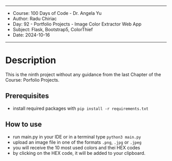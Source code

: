 
******************************************************************
*    Course: 100 Days of Code - Dr. Angela Yu
*    Author: Radu Chiriac
*    Day: 92 - Portfolio Projects - Image Color Extractor Web App
*    Subject: Flask, Bootstrap5, ColorThief
*    Date: 2024-10-16
******************************************************************


# Description

This is the ninth project without any guidance from the last Chapter of the Course: Porfolio Projects.


## Prerequisites
- install required packages with `pip install -r requirements.txt`

## How to use
- run main.py in your IDE or in a terminal type `python3 main.py`
- upload an image file in one of the formats `.png`, `.jpg` or `.jpeg`
- you will receive the 10 most used colors and thei HEX codes
- by clicking on the HEX code, it will be added to your clipboard.